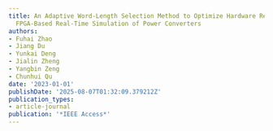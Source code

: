 ```yaml
---
title: An Adaptive Word-Length Selection Method to Optimize Hardware Resources for
  FPGA-Based Real-Time Simulation of Power Converters
authors:
- Fuhai Zhao
- Jiang Du
- Yunkai Deng
- Jialin Zheng
- Yangbin Zeng
- Chunhui Qu
date: '2023-01-01'
publishDate: '2025-08-07T01:32:09.379212Z'
publication_types:
- article-journal
publication: '*IEEE Access*'
---
```


